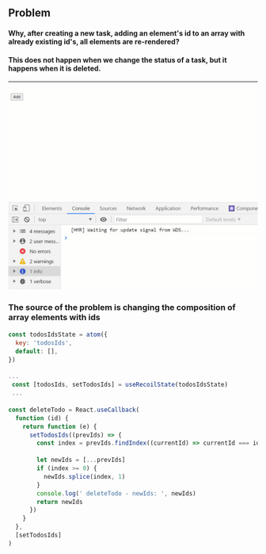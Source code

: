 ## Problem

#### Why, after creating a new task, adding an element's id to an array with already existing id's, all elements are re-rendered?

#### This does not happen when we change the status of a task, but it happens when it is deleted.

---

![](./demo.gif)

### The source of the problem is changing the composition of array elements with ids

```js
const todosIdsState = atom({
  key: 'todosIds',
  default: [],
})

...
 const [todosIds, setTodosIds] = useRecoilState(todosIdsState)
 ...

const deleteTodo = React.useCallback(
  function (id) {
    return function (e) {
      setTodosIds((prevIds) => {
        const index = prevIds.findIndex((currentId) => currentId === id)

        let newIds = [...prevIds]
        if (index >= 0) {
          newIds.splice(index, 1)
        }
        console.log(' deleteTodo - newIds: ', newIds)
        return newIds
      })
    }
  },
  [setTodosIds]
)
```
